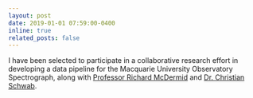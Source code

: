 ```yaml
---
layout: post
date: 2019-01-01 07:59:00-0400
inline: true
related_posts: false
---
```


I have been selected to participate in a collaborative research effort in developing a data pipeline for the Macquarie University Observatory Spectrograph, along with <a href="https://scholar.google.com.au/citations?hl=en&user=GpxBbP4AAAAJ">Professor Richard McDermid</a> and <a href="https://scholar.google.com.au/citations?hl=en&user=NwU86swAAAAJ">Dr. Christian Schwab</a>.
